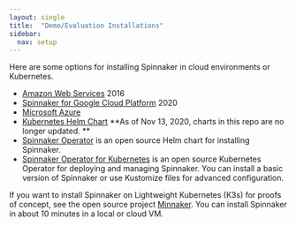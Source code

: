 ```yaml
---
layout: single
title:  "Demo/Evaluation Installations"
sidebar:
  nav: setup
---
```


Here are some options for installing Spinnaker in cloud environments or Kubernetes.

* [Amazon Web Services](https://aws.amazon.com/about-aws/whats-new/2016/08/netflix-oss-spinnaker-on-the-aws-cloud-quick-start-reference-deployment/) 2016
* [Spinnaker for Google Cloud Platform](https://cloud.google.com/docs/ci-cd/spinnaker/spinnaker-for-gcp) 2020
* [Microsoft Azure](https://azure.microsoft.com/en-us/resources/templates/301-jenkins-acr-spinnaker-k8s/)
* [Kubernetes Helm Chart](https://github.com/kubernetes/charts/tree/master/stable/spinnaker) **As of Nov 13, 2020, charts in this repo are no longer updated. **
* [Spinnaker Operator](https://operatorhub.io/operator/spinnaker-operator) is an open source Helm chart for installing Spinnaker.
* [Spinnaker Operator for Kubernetes](https://github.com/armory/spinnaker-operator) is an open source Kubernetes Operator for deploying and managing Spinnaker. You can install a basic version of Spinnaker or use Kustomize files for advanced configuration.


If you want to install Spinnaker on Lightweight Kubernetes (K3s) for proofs of concept, see the open source project [Minnaker](https://github.com/armory/minnaker). You can install Spinnaker in about 10 minutes in a local or cloud VM.
